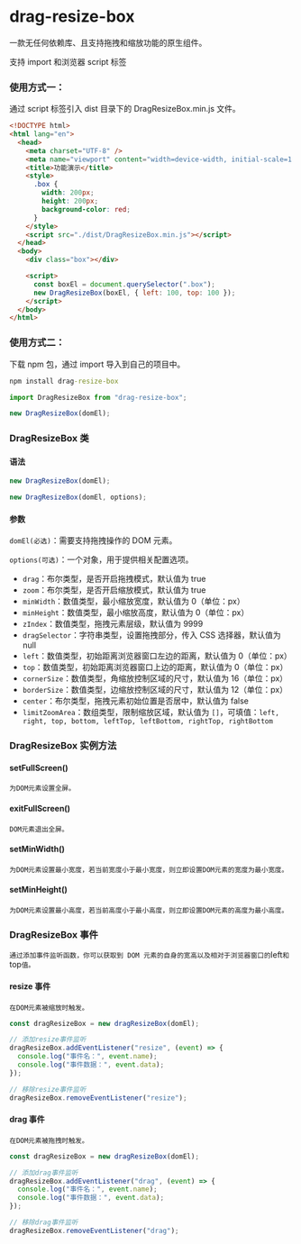 # drag-resize-box

一款无任何依赖库、且支持拖拽和缩放功能的原生组件。

支持 import 和浏览器 script 标签

### 使用方式一：

通过 script 标签引入 dist 目录下的 DragResizeBox.min.js 文件。

```html
<!DOCTYPE html>
<html lang="en">
  <head>
    <meta charset="UTF-8" />
    <meta name="viewport" content="width=device-width, initial-scale=1.0" />
    <title>功能演示</title>
    <style>
      .box {
        width: 200px;
        height: 200px;
        background-color: red;
      }
    </style>
    <script src="./dist/DragResizeBox.min.js"></script>
  </head>
  <body>
    <div class="box"></div>

    <script>
      const boxEl = document.querySelector(".box");
      new DragResizeBox(boxEl, { left: 100, top: 100 });
    </script>
  </body>
</html>
```

### 使用方式二：

下载 npm 包，通过 import 导入到自己的项目中。

```cmd
npm install drag-resize-box
```

```javascript
import DragResizeBox from "drag-resize-box";

new DragResizeBox(domEl);
```

### DragResizeBox 类

#### 语法

```javascript
new DragResizeBox(domEl);

new DragResizeBox(domEl, options);
```

#### 参数

`domEl(必选)`：需要支持拖拽操作的 DOM 元素。

`options(可选)`：一个对象，用于提供相关配置选项。

- `drag`：布尔类型，是否开启拖拽模式，默认值为 true
- `zoom`：布尔类型，是否开启缩放模式，默认值为 true
- `minWidth`：数值类型，最小缩放宽度，默认值为 0（单位：px）
- `minHeight`：数值类型，最小缩放高度，默认值为 0（单位：px）
- `zIndex`：数值类型，拖拽元素层级，默认值为 9999
- `dragSelector`：字符串类型，设置拖拽部分，传入 CSS 选择器，默认值为 null
- `left`：数值类型，初始距离浏览器窗口左边的距离，默认值为 0（单位：px）
- `top`：数值类型，初始距离浏览器窗口上边的距离，默认值为 0（单位：px）
- `cornerSize`：数值类型，角缩放控制区域的尺寸，默认值为 16（单位：px）
- `borderSize`：数值类型，边缩放控制区域的尺寸，默认值为 12（单位：px）
- `center`：布尔类型，拖拽元素初始位置是否居中，默认值为 false
- `limitZoomArea`：数组类型，限制缩放区域，默认值为 `[]`，可填值：`left, right, top, bottom, leftTop, leftBottom, rightTop, rightBottom`

### DragResizeBox 实例方法

#### setFullScreen()

`为DOM元素设置全屏。`

#### exitFullScreen()

`DOM元素退出全屏。`

#### setMinWidth()

`为DOM元素设置最小宽度，若当前宽度小于最小宽度，则立即设置DOM元素的宽度为最小宽度。`

#### setMinHeight()

`为DOM元素设置最小高度，若当前高度小于最小高度，则立即设置DOM元素的高度为最小高度。`

### DragResizeBox 事件

`通过添加事件监听函数，你可以获取到 DOM 元素的自身的宽高以及相对于浏览器窗口的`left`和`top`值。`

#### resize 事件

`在DOM元素被缩放时触发。`

```javascript
const dragResizeBox = new dragResizeBox(domEl);

// 添加resize事件监听
dragResizeBox.addEventListener("resize", (event) => {
  console.log("事件名：", event.name);
  console.log("事件数据：", event.data);
});

// 移除resize事件监听
dragResizeBox.removeEventListener("resize");
```

#### drag 事件

`在DOM元素被拖拽时触发。`

```javascript
const dragResizeBox = new dragResizeBox(domEl);

// 添加drag事件监听
dragResizeBox.addEventListener("drag", (event) => {
  console.log("事件名：", event.name);
  console.log("事件数据：", event.data);
});

// 移除drag事件监听
dragResizeBox.removeEventListener("drag");
```

